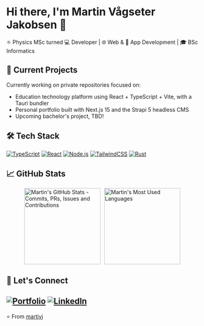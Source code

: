 # Hi there, I'm Martin Vågseter Jakobsen 👋

⚛️ Physics MSc turned 💻 Developer | 🌐 Web & 📱 App Development | 🎓 BSc Informatics

## 🔭 Current Projects
Currently working on private repositories focused on:
- Education technology platform using React + TypeScript + Vite, with a Tauri bundler
- Personal portfolio built with Next.js 15 and the Strapi 5 headless CMS
- Upcoming bachelor's project, TBD!

## 🛠️ Tech Stack
[![TypeScript](https://img.shields.io/badge/TypeScript-007ACC?style=for-the-badge&logo=typescript&logoColor=white)](https://www.typescriptlang.org/)
[![React](https://img.shields.io/badge/React-20232A?style=for-the-badge&logo=react&logoColor=61DAFB)](https://react.dev/)
[![Node.js](https://img.shields.io/badge/Node%20js-339933?style=for-the-badge&logo=nodedotjs&logoColor=white)](https://nodejs.org/)
[![TailwindCSS](https://img.shields.io/badge/Tailwind_CSS-38B2AC?style=for-the-badge&logo=tailwind-css&logoColor=white)](https://tailwindcss.com/)
[![Rust](https://img.shields.io/badge/Rust-black?style=for-the-badge&logo=rust&logoColor=#E57324)](https://www.rust-lang.org/)

## 📈 GitHub Stats
<div style="display: flex; justify-content: center; gap: 10px;">
  <img 
    height=200 
    src="https://github-readme-stats-git-master-martivj-private.vercel.app/api?username=martivj&show_icons=true&theme=dracula&line_height=29" 
    alt="Martin's GitHub Stats - Commits, PRs, Issues and Contributions" />
  <img 
    height=200 
    src="https://github-readme-stats-git-master-martivj-private.vercel.app/api/top-langs/?username=martivj&layout=donut&theme=dracula&jupyter%20notebook" 
    alt="Martin's Most Used Languages" />
</div>

## 🤝 Let's Connect
[![Portfolio](https://img.shields.io/badge/Portfolio-000000?style=for-the-badge&logo=vercel&logoColor=white)](https://martivj.com)
[![LinkedIn](https://img.shields.io/badge/LinkedIn-0077B5?style=for-the-badge&logo=linkedin&logoColor=white)](https://linkedin.com/in/martin-vågseter-jakobsen-57157a224/)
---
⭐️ From [martivj](https://github.com/martivj)
